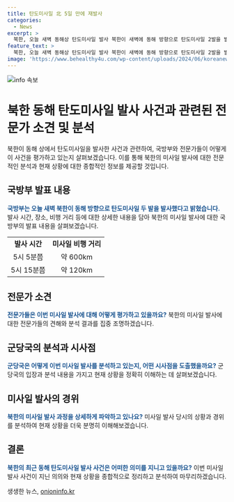 ```yaml
---
title: 탄도미사일 北 5일 만에 재발사
categories:
  - News
excerpt: >
  북한, 오늘 새벽 동해상 탄도미사일 발사 북한이 새벽에 동해 방향으로 탄도미사일 2발을 발사했습니다. 미사일은 600km와 120여km 비행한 후 떨어졌는데, 그 중에 화성11형이 사용된 것으로 보고 있습니다. 전 날의 실패에 이어 이번 발사도 성공하지 못한 것으로 판단되며, 군은 상황 파악 중입니다. 북한의 이번 도발은 한미일의 훈련에 대한 반발이라는 해석이 나오고 있습니다.
feature_text: >
  북한, 오늘 새벽 동해상 탄도미사일 발사 북한이 새벽에 동해 방향으로 탄도미사일 2발을 발사했습니다. 미사일은 600km와 120여km 비행한 후 떨어졌는데, 그 중에 화성11형이 사용된 것으로 보고 있습니다. 전 날의 실패에 이어 이번 발사도 성공하지 못한 것으로 판단되며, 군은 상황 파악 중입니다. 북한의 이번 도발은 한미일의 훈련에 대한 반발이라는 해석이 나오고 있습니다.
image: 'https://www.behealthy4u.com/wp-content/uploads/2024/06/koreanews.jpg'
---
```


<p><img src="https://www.behealthy4u.com/wp-content/uploads/2024/06/koreanews.jpg" alt="info 속보" /></p>

<h1>북한 동해 탄도미사일 발사 사건과 관련된 전문가 소견 및 분석</h1>

<p>북한이 동해 상에서 탄도미사일을 발사한 사건과 관련하여, 국방부와 전문가들이 어떻게 이 사건을 평가하고 있는지 살펴보겠습니다. 이를 통해 북한의 미사일 발사에 대한 전문적인 분석과 현재 상황에 대한 종합적인 정보를 제공할 것입니다.</p>

<h2>국방부 발표 내용</h2>

<p><b><span style="color: #1a5490;">국방부는 오늘 새벽 북한이 동해 방향으로 탄도미사일 두 발을 발사했다고 밝혔습니다.</span></b> 발사 시간, 장소, 비행 거리 등에 대한 상세한 내용을 담아 북한의 미사일 발사에 대한 국방부의 발표 내용을 살펴보겠습니다.</p>

<table>
    <tr>
        <td style="text-align: center; height: 17px;"><b>발사 시간</b></td>
        <td style="text-align: center; height: 17px;"><b>미사일 비행 거리</b></td>
    </tr>
    <tr>
        <td style="text-align: center;">5시 5분쯤</td>
        <td style="text-align: center;">약 600km</td>
    </tr>
    <tr>
        <td style="text-align: center;">5시 15분쯤</td>
        <td style="text-align: center;">약 120km</td>
    </tr>
</table>

<h2>전문가 소견</h2>

<p><b><span style="color: #1a5490;">전문가들은 이번 미사일 발사에 대해 어떻게 평가하고 있을까요?</span></b> 북한의 미사일 발사에 대한 전문가들의 견해와 분석 결과를 집중 조명하겠습니다.</p>

<h2>군당국의 분석과 시사점</h2>

<p><b><span style="color: #1a5490;">군당국은 어떻게 이번 미사일 발사를 분석하고 있는지, 어떤 시사점을 도출했을까요?</span></b> 군당국의 입장과 분석 내용을 가지고 현재 상황을 정확히 이해하는 데 살펴보겠습니다.</p>

<h2>미사일 발사의 경위</h2>

<p><b><span style="color: #1a5490;">북한의 미사일 발사 과정을 상세하게 파악하고 있나요?</span></b> 미사일 발사 당시의 상황과 경위를 분석하여 현재 상황을 더욱 분명히 이해해보겠습니다.</p>

<h2>결론</h2>

<p><b><span style="color: #1a5490;">북한의 최근 동해 탄도미사일 발사 사건은 어떠한 의미를 지니고 있을까요?</span></b> 이번 미사일 발사 사건이 지닌 의의와 현재 상황을 종합적으로 정리하고 분석하여 마무리하겠습니다.</p>
생생한 뉴스, <a href="https://onioninfo.kr" rel="dofollow">onioninfo.kr</a>


